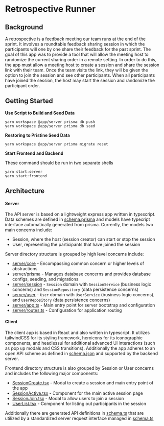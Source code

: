 # Retrospective Runner

## Background

A retrospective is a feedback meeting our team runs at the end of the sprint. It involves a roundtable feedback sharing session in which the participants will one by one share their feedback for the past sprint. The goal of this app was to provide a tool that will allow the meeting host to randomize the current sharing order in a remote setting. In order to do this, the app must allow a meeting host to create a session and share the session link with their team. Once the team visits the link, they will be given the option to join the session and see other participants. When all participants have joined the session, the host may start the session and randomize the participant order.

## Getting Started

**Use Script to Build and Seed Data**

```
yarn workspace @app/server prisma db push
yarn workspace @app/server prisma db seed
```

**Restoring to Pristine Seed Data**

```
yarn workspace @app/server prisma migrate reset
```

**Start Frontend and Backend**

These command should be run in two separate shells

```
yarn start:server
yarn start:frontend
```

## Architecture

#### Server

The API server is based on a lightweight express app written in typescript. Data schemes are defined in [schema.prisma](server/prisma/schema.prisma) and models have typecript interface automatically generated from prisma. Currently, the models two main concerns include:

- Session, where the host (session creator) can start or stop the session
- User, representing the participants that have joined the session

Server directory structure is grouped by high level concerns include:

- [server/core](server/core) - Encompassing common concern or higher levels of abstractions
- [server/prisma](server/prisma) - Manages database concerns and provides database configs, seeding, and migrations
- [server/session](server/session) - `Session` domain with `SessionService` (business logic concerns) and `SessionRepository` (data persistence concerns)
- [server/user](server/user) - `User` domain with `UserService` (business logic concerns), and `UserRepository` (data persistence concerns)
- [server/app.ts](server/app.ts) - Main entry point for server bootstrap and configuration
- [server/routes.ts](server/routes.ts) - Configuration for application routing

#### Client

The client app is based in React and also written in typescript. It utilizes tailwindCSS for its styling framework, heroicons for its iconographic components, and headlessui for additional advanced UI interactions (such as pop up modals and CSS transitions). Additionally the app adheres to an open API scheme as defined in [schema.json](frontend/src/schema.json) and supported by the backend server.

Frontend directory structure is also grouped by Session or User concerns and includes the following major components:

- [SessionCreate.tsx](frontend/src/Session/SessionCreate.tsx) - Modal to create a session and main entry point of the app
- [SessionActive.tsx](frontend/src/Session/SessionActive.tsx) - Component for the main active session page
- [SessionJoin.tsx](frontend/src/Session/SessionJoin.tsx) - Modal to allow users to join a session
- [UserList.tsx](frontend/src/User/UserList.tsx) - Component for listing out participants in the session

Additionally there are generated API definitions in [schema.ts](frontend/src/schema.ts) that are utilized by a standardized server request interface managed in [schema.ts](frontend/src/api.ts)
